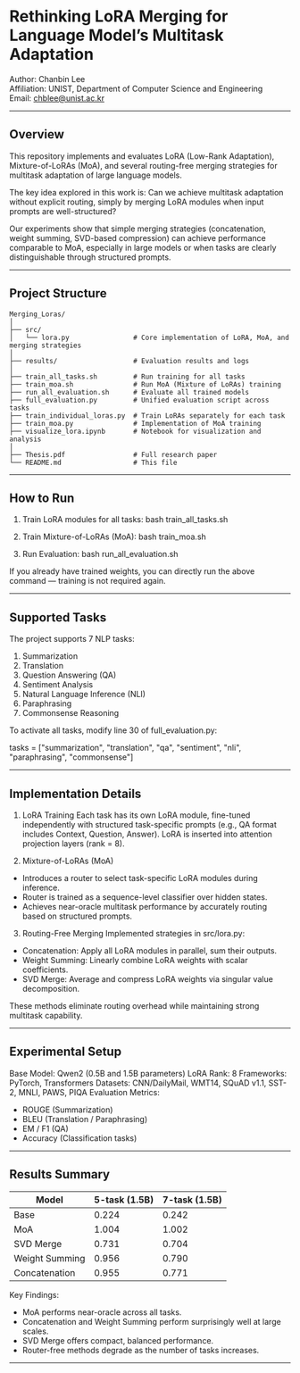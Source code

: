 # Rethinking LoRA Merging for Language Model’s Multitask Adaptation

Author: Chanbin Lee  
Affiliation: UNIST, Department of Computer Science and Engineering  
Email: chblee@unist.ac.kr

------------------------------------------------------------

## Overview

This repository implements and evaluates LoRA (Low-Rank Adaptation), Mixture-of-LoRAs (MoA), and several routing-free merging strategies for multitask adaptation of large language models.

The key idea explored in this work is:
Can we achieve multitask adaptation without explicit routing, simply by merging LoRA modules when input prompts are well-structured?

Our experiments show that simple merging strategies (concatenation, weight summing, SVD-based compression) can achieve performance comparable to MoA, especially in large models or when tasks are clearly distinguishable through structured prompts.

------------------------------------------------------------


## Project Structure

```
Merging_Loras/
│
├── src/
│   └── lora.py                # Core implementation of LoRA, MoA, and merging strategies
│
├── results/                   # Evaluation results and logs
│
├── train_all_tasks.sh         # Run training for all tasks
├── train_moa.sh               # Run MoA (Mixture of LoRAs) training
├── run_all_evaluation.sh      # Evaluate all trained models
├── full_evaluation.py         # Unified evaluation script across tasks
├── train_individual_loras.py  # Train LoRAs separately for each task
├── train_moa.py               # Implementation of MoA training
├── visualize_lora.ipynb       # Notebook for visualization and analysis
│
├── Thesis.pdf                 # Full research paper
└── README.md                  # This file
```

------------------------------------------------------------

## How to Run

1. Train LoRA modules for all tasks:
bash train_all_tasks.sh

2. Train Mixture-of-LoRAs (MoA):
bash train_moa.sh

3. Run Evaluation:
bash run_all_evaluation.sh

If you already have trained weights, you can directly run the above command — training is not required again.

------------------------------------------------------------

## Supported Tasks

The project supports 7 NLP tasks:

1. Summarization
2. Translation
3. Question Answering (QA)
4. Sentiment Analysis
5. Natural Language Inference (NLI)
6. Paraphrasing
7. Commonsense Reasoning

To activate all tasks, modify line 30 of full_evaluation.py:

tasks = ["summarization", "translation", "qa", "sentiment", "nli", "paraphrasing", "commonsense"]

------------------------------------------------------------

## Implementation Details

1. LoRA Training
Each task has its own LoRA module, fine-tuned independently with structured task-specific prompts (e.g., QA format includes Context, Question, Answer).
LoRA is inserted into attention projection layers (rank = 8).

2. Mixture-of-LoRAs (MoA)
- Introduces a router to select task-specific LoRA modules during inference.
- Router is trained as a sequence-level classifier over hidden states.
- Achieves near-oracle multitask performance by accurately routing based on structured prompts.

3. Routing-Free Merging
Implemented strategies in src/lora.py:
- Concatenation: Apply all LoRA modules in parallel, sum their outputs.
- Weight Summing: Linearly combine LoRA weights with scalar coefficients.
- SVD Merge: Average and compress LoRA weights via singular value decomposition.

These methods eliminate routing overhead while maintaining strong multitask capability.

------------------------------------------------------------

## Experimental Setup

Base Model: Qwen2 (0.5B and 1.5B parameters)
LoRA Rank: 8
Frameworks: PyTorch, Transformers
Datasets: CNN/DailyMail, WMT14, SQuAD v1.1, SST-2, MNLI, PAWS, PIQA
Evaluation Metrics:
- ROUGE (Summarization)
- BLEU (Translation / Paraphrasing)
- EM / F1 (QA)
- Accuracy (Classification tasks)

------------------------------------------------------------

## Results Summary

Model                | 5-task (1.5B) | 7-task (1.5B)
----------------------|----------------|----------------
Base                 | 0.224          | 0.242
MoA                  | 1.004          | 1.002
SVD Merge            | 0.731          | 0.704
Weight Summing       | 0.956          | 0.790
Concatenation        | 0.955          | 0.771

Key Findings:
- MoA performs near-oracle across all tasks.
- Concatenation and Weight Summing perform surprisingly well at large scales.
- SVD Merge offers compact, balanced performance.
- Router-free methods degrade as the number of tasks increases.

------------------------------------------------------------
